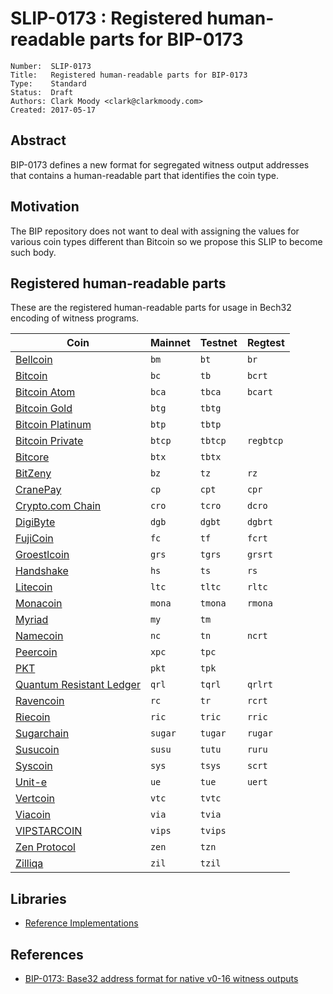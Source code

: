# SLIP-0173 : Registered human-readable parts for BIP-0173

```
Number:  SLIP-0173
Title:   Registered human-readable parts for BIP-0173
Type:    Standard
Status:  Draft
Authors: Clark Moody <clark@clarkmoody.com>
Created: 2017-05-17
```

## Abstract

BIP-0173 defines a new format for segregated witness output addresses that contains a human-readable part that identifies the coin type.

## Motivation

The BIP repository does not want to deal with assigning the values for various coin types different than Bitcoin so we propose this SLIP to become such body.

## Registered human-readable parts

These are the registered human-readable parts for usage in Bech32 encoding of witness programs.

| Coin                                           | Mainnet | Testnet | Regtest   |
| ---------------------------------------------- | ------- | ------- | --------- |
| [Bellcoin](https://bellcoin.web4u.jp/)         | `bm`    | `bt`    | `br`      |
| [Bitcoin](https://bitcoin.org/)                | `bc`    | `tb`    | `bcrt`    |
| [Bitcoin Atom](https://bitcoinatom.io/)        | `bca`   | `tbca`  | `bcart`   |
| [Bitcoin Gold](https://bitcoingold.org/)       | `btg`   | `tbtg`  |           |
| [Bitcoin Platinum](https://btcplt.org/)        | `btp`   | `tbtp`  |           |
| [Bitcoin Private](https://btcprivate.org/)     | `btcp`  | `tbtcp` | `regbtcp` |
| [Bitcore](https://bitcore.cc/)                 | `btx`   | `tbtx`  |           |
| [BitZeny](https://bitzeny.tech/)               | `bz`    | `tz`    | `rz`      |
| [CranePay](https://cranepay.io/)               | `cp`    | `cpt`   | `cpr`     |
| [Crypto.com Chain](https://crypto.com/chain)   | `cro`   | `tcro`  | `dcro`    |
| [DigiByte](https://www.digibyte.io/)           | `dgb`   | `dgbt`  | `dgbrt`   |
| [FujiCoin](http://www.fujicoin.org/)           | `fc`    | `tf`    | `fcrt`    |
| [Groestlcoin](https://groestlcoin.org/)        | `grs`   | `tgrs`  | `grsrt`   |
| [Handshake](https://handshake.org/)            | `hs`    | `ts`    | `rs`      |
| [Litecoin](https://litecoin.org/)              | `ltc`   | `tltc`  | `rltc`    |
| [Monacoin](https://monacoin.org/)              | `mona`  | `tmona` | `rmona`   |
| [Myriad](https://myriadcoin.org/)              | `my`    | `tm`    |           |
| [Namecoin](https://www.namecoin.org/)          | `nc`    | `tn`    | `ncrt`    |
| [Peercoin](https://www.peercoin.net)           | `xpc`   | `tpc`   |           |
| [PKT](https://github.com/pkt-cash/pktd)        | `pkt`   | `tpk`   |           |
| [Quantum Resistant Ledger](https://theqrl.org) | `qrl`   | `tqrl`  | `qrlrt`   |
| [Ravencoin](https://ravencoin.org/)            | `rc`    | `tr`    | `rcrt`    |
| [Riecoin](https://riecoin.dev/)                | `ric`   | `tric`  | `rric`    |
| [Sugarchain](https://sugarchain.org/)          | `sugar` | `tugar` | `rugar`   |
| [Susucoin](https://www.susukino.com/)          | `susu`  | `tutu`  | `ruru`    |
| [Syscoin](https://syscoin.org/)                | `sys`   | `tsys`  | `scrt`    |
| [Unit-e](https://dtr.org/unit-e/)              | `ue`    | `tue`   | `uert`    |
| [Vertcoin](https://vertcoin.org/)              | `vtc`   | `tvtc`  |           |
| [Viacoin](https://viacoin.org/)                | `via`   | `tvia`  |           |
| [VIPSTARCOIN](https://www.vipstarcoin.jp/)     | `vips`  | `tvips` |           |
| [Zen Protocol](https://zenprotocol.com/)       | `zen`   | `tzn`   |           |
| [Zilliqa](https://zilliqa.com/)                | `zil`   | `tzil`  |           |

## Libraries

* [Reference Implementations](https://github.com/sipa/bech32/tree/master/ref)

## References

* [BIP-0173: Base32 address format for native v0-16 witness outputs](https://github.com/bitcoin/bips/blob/master/bip-0173.mediawiki)
